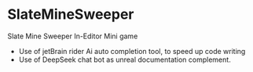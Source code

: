 # SlateMineSweeper
Slate Mine Sweeper In-Editor Mini game

- Use of jetBrain rider Ai auto completion tool, to speed up code writing
- Use of DeepSeek chat bot as unreal documentation complement.